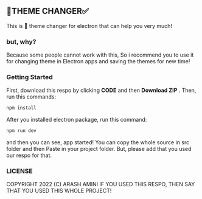 ## 🥚THEME CHANGER✅
This is 💎 theme changer for electron that can help you very much!
### but, why?
Because some people cannot work with this,
So i recommend you to use it for changing theme in
Electron apps and saving the themes for new time!
### Getting Started
First, download this respo by clicking **CODE** and then 
**Download ZIP** .
Then, run this commands:
```bash
npm install
```
After you installed electron package, run this command:
```bash
npm run dev
```
and then you can see, app started!
You can copy the whole source in src folder and then
Paste in your project folder.
But, please add that you used our respo for that.
### LICENSE
COPYRIGHT 2022 (C) ARASH AMINI
IF YOU USED THIS RESPO, THEN SAY THAT YOU USED THIS
WHOLE PROJECT!
